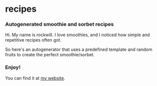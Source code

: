# recipes
### Autogenerated smoothie and sorbet recipes

Hi. My name is rockwill. I love smoothies, and I noticed how simple and repetitive recipes often got.

So here's an autogenerator that uses a predefined template and random fruits to create the perfect smoothie/sorbet.

### Enjoy!
You can find it at [my website](https://rockwill.dev/recipes).
